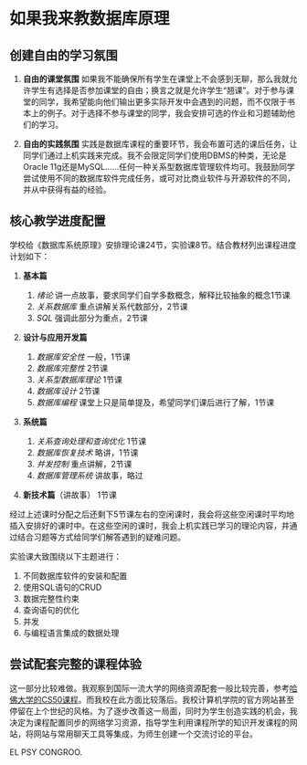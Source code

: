 # 如果我来教数据库原理

## 创建自由的学习氛围

1. **自由的课堂氛围** 如果我不能确保所有学生在课堂上不会感到无聊，那么我就允许学生有选择是否参加课堂的自由；换言之就是允许学生“翘课”。对于参与课堂的同学，我希望能向他们输出更多实际开发中会遇到的问题，而不仅限于书本上的例子。对于选择不参与课堂的同学，我会安排可选的作业和习题辅助他们的学习。

2. **自由的实践氛围** 实践是数据库课程的重要环节，我会布置可选的课后任务，让同学们通过上机实践来完成。我不会限定同学们使用DBMS的种类，无论是Oracle 11g还是MySQL……任何一种关系型数据库管理软件均可。我鼓励同学尝试使用不同的数据库软件完成任务，或可对比商业软件与开源软件的不同，并从中获得有益的经验。

## 核心教学进度配置

学校给《数据库系统原理》安排理论课24节，实验课8节。结合教材列出课程进度计划如下：

1. **基本篇**
    1. *绪论* 讲一点故事，要求同学们自学多数概念，解释比较抽象的概念1节课
    2. *关系数据库* 重点讲解关系代数部分，2节课
    3. *SQL* 强调此部分为重点，2节课

2. **设计与应用开发篇**
    1. *数据库安全性* 一般，1节课
    2. *数据库完整性* 2节课
    3. *关系型数据库理论* 1节课
    4. *数据库设计* 2节课
    5. *数据库编程* 课堂上只是简单提及，希望同学们课后进行了解，1节课

3. **系统篇**
    1. *关系查询处理和查询优化* 1节课
    2. *数据库恢复技术* 略讲，1节课
    3. *并发控制* 重点讲解，2节课
    4. *数据库管理系统* 讲故事，略过

4. **新技术篇**（讲故事） 1节课

经过上述课时分配之后还剩下5节课左右的空闲课时，我会将这些空闲课时平均地插入安排好的课时中。在这些空闲的课时，我会上机实践已学习的理论内容，并通过结合习题等方式给同学们解答遇到的疑难问题。

实验课大致围绕以下主题进行：

1. 不同数据库软件的安装和配置
2. 使用SQL语句的CRUD
3. 数据完整性约束
4. 查询语句的优化
5. 并发
6. 与编程语言集成的数据处理

## 尝试配套完整的课程体验

这一部分比较难做。我观察到国际一流大学的网络资源配套一般比较完善，参考[哈佛大学的CS50课程](https://online-learning.harvard.edu/course/cs50-introduction-computer-science)。而我校在此方面比较落后。我校计算机学院的官方网站甚至停留在上个世纪的风格。为了逐步改善这一局面，同时为学生创造实践的机会，我决定为课程配置同步的网络学习资源，指导学生利用课程所学的知识开发课程的网站，将网站与常用聊天工具等集成，为师生创建一个交流讨论的平台。

EL PSY CONGROO.

